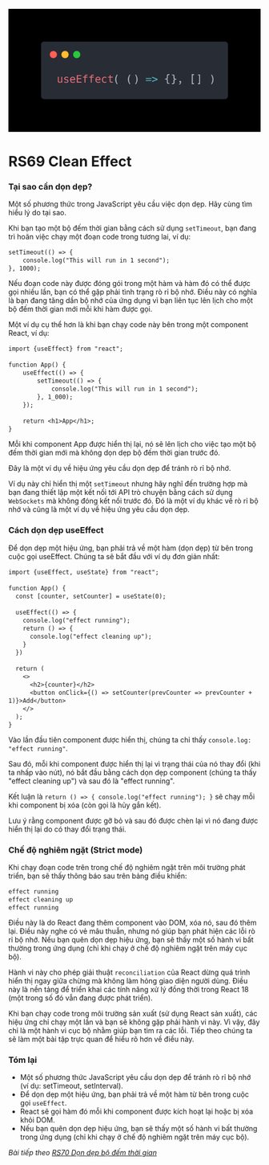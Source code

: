 ![Create-HTML-1](images/effect.webp) 

# RS69 Clean Effect

### Tại sao cần dọn dẹp?

Một số phương thức trong JavaScript yêu cầu việc dọn dẹp. Hãy cùng tìm hiểu lý do tại sao.

Khi bạn tạo một bộ đếm thời gian bằng cách sử dụng `setTimeout`, bạn đang trì hoãn việc chạy một đoạn code trong tương lai, ví dụ:

```
setTimeout(() => {
    console.log("This will run in 1 second");
}, 1000);
```

Nếu đoạn code này được đóng gói trong một hàm và hàm đó có thể được gọi nhiều lần, bạn có thể gặp phải tình trạng rò rỉ bộ nhớ. Điều này có nghĩa là bạn đang tăng dần bộ nhớ của ứng dụng vì bạn liên tục lên lịch cho một bộ đếm thời gian mới mỗi khi hàm được gọi.

Một ví dụ cụ thể hơn là khi bạn chạy code này bên trong một component React, ví dụ:

```
import {useEffect} from "react";

function App() {
    useEffect(() => {
        setTimeout(() => {
            console.log("This will run in 1 second");
        }, 1_000);
    });

    return <h1>App</h1>;
}
```

Mỗi khi component App được hiển thị lại, nó sẽ lên lịch cho việc tạo một bộ đếm thời gian mới mà không dọn dẹp bộ đếm thời gian trước đó.

Đây là một ví dụ về hiệu ứng yêu cầu dọn dẹp để tránh rò rỉ bộ nhớ.

Ví dụ này chỉ hiển thị một `setTimeout` nhưng hãy nghĩ đến trường hợp mà bạn đang thiết lập một kết nối tới API trò chuyện bằng cách sử dụng `WebSockets` mà không đóng kết nối trước đó. Đó là một ví dụ khác về rò rỉ bộ nhớ và cũng là một ví dụ về hiệu ứng yêu cầu dọn dẹp.

### Cách dọn dẹp useEffect

Để dọn dẹp một hiệu ứng, bạn phải trả về một hàm (dọn dẹp) từ bên trong cuộc gọi useEffect. Chúng ta sẽ bắt đầu với ví dụ đơn giản nhất:

```
import {useEffect, useState} from "react";

function App() {
  const [counter, setCounter] = useState(0);

  useEffect(() => {
    console.log("effect running");
    return () => {
      console.log("effect cleaning up");
    }
  })

  return (
    <>
      <h2>{counter}</h2>
      <button onClick={() => setCounter(prevCounter => prevCounter + 1)}>Add</button>
    </>
  );
}
```

Vào lần đầu tiên component được hiển thị, chúng ta chỉ thấy `console.log: "effect running"`.

Sau đó, mỗi khi component được hiển thị lại vì trạng thái của nó thay đổi (khi ta nhấp vào nút), nó bắt đầu bằng cách dọn dẹp component (chúng ta thấy "effect cleaning up") và sau đó là "effect running".

Kết luận là `return () => { console.log("effect running"); }` sẽ chạy mỗi khi component bị xóa (còn gọi là hủy gắn kết).

Lưu ý rằng component được gỡ bỏ và sau đó được chèn lại vì nó đang được hiển thị lại do có thay đổi trạng thái.

### Chế độ nghiêm ngặt (Strict mode)

Khi chạy đoạn code trên trong chế độ nghiêm ngặt trên môi trường phát triển, bạn sẽ thấy thông báo sau trên bảng điều khiển:

```
effect running
effect cleaning up
effect running
```

Điều này là do React đang thêm component vào DOM, xóa nó, sau đó thêm lại. Điều này nghe có vẻ mâu thuẫn, nhưng nó giúp bạn phát hiện các lỗi rò rỉ bộ nhớ. Nếu bạn quên dọn dẹp hiệu ứng, bạn sẽ thấy một số hành vi bất thường trong ứng dụng (chỉ khi chạy ở chế độ nghiêm ngặt trên máy cục bộ).

Hành vi này cho phép giải thuật `reconciliation` của React dừng quá trình hiển thị ngay giữa chừng mà không làm hỏng giao diện người dùng. Điều này là nền tảng để triển khai các tính năng xử lý đồng thời trong React 18 (một trong số đó vẫn đang được phát triển).

Khi bạn chạy code trong môi trường sản xuất (sử dụng React sản xuất), các hiệu ứng chỉ chạy một lần và bạn sẽ không gặp phải hành vi này. Vì vậy, đây chỉ là một hành vi cục bộ nhằm giúp bạn tìm ra các lỗi. Tiếp theo chúng ta sẽ làm một bài tập trực quan để hiểu rõ hơn về điều này.

### Tóm lại

- Một số phương thức JavaScript yêu cầu dọn dẹp để tránh rò rỉ bộ nhớ (ví dụ: setTimeout, setInterval).
- Để dọn dẹp một hiệu ứng, bạn phải trả về một hàm từ bên trong cuộc gọi `useEffect`.
- React sẽ gọi hàm đó mỗi khi component được kích hoạt lại hoặc bị xóa khỏi DOM.
- Nếu bạn quên dọn dẹp hiệu ứng, bạn sẽ thấy một số hành vi bất thường trong ứng dụng (chỉ khi chạy ở chế độ nghiêm ngặt trên máy cục bộ).

*Bài tiếp theo [RS70 Dọn dẹp bộ đếm thời gian](/lesson/session/session_070_effect_clean_time.md)*